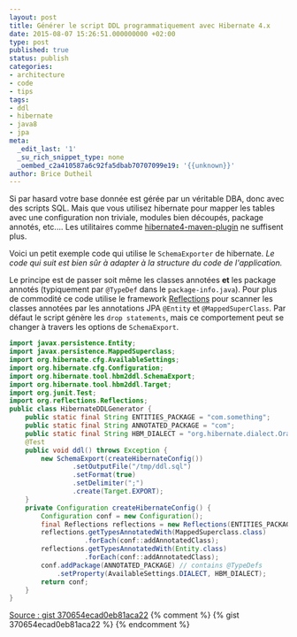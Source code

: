 ```yaml
---
layout: post
title: Générer le script DDL programmatiquement avec Hibernate 4.x
date: 2015-08-07 15:26:51.000000000 +02:00
type: post
published: true
status: publish
categories:
- architecture
- code
- tips
tags:
- ddl
- hibernate
- java8
- jpa
meta:
  _edit_last: '1'
  _su_rich_snippet_type: none
  _oembed_c2a410587a6c92fa5dbab70707099e19: '{{unknown}}'
author: Brice Dutheil
---
```

Si par hasard votre base donnée est gérée par un véritable DBA, donc avec des scripts SQL. Mais que vous utilisez
hibernate pour mapper les tables avec une configuration non triviale, modules bien découpés, package annotés,
etc.... Les utilitaires comme [hibernate4-maven-plugin](http://juplo.de/hibernate4-maven-plugin/) ne suffisent plus.

Voici un petit exemple code qui utilise le `SchemaExporter` de hibernate. _Le code qui suit est bien sûr à adapter
à la structure du code de l'application._

Le principe est de passer soit même les classes annotées **et** les package annotés (typiquement par `@TypeDef`
dans le `package-info.java`). Pour plus de commodité ce code utilise le framework
[Reflections](https://github.com/ronmamo/reflections) pour scanner les classes annotées par les annotations JPA
`@Entity` et `@MappedSuperClass`. Par défaut le script génère les `drop statements`, mais ce comportement peut
se changer à travers les options de `SchemaExport`.


```java
import javax.persistence.Entity;
import javax.persistence.MappedSuperclass;
import org.hibernate.cfg.AvailableSettings;
import org.hibernate.cfg.Configuration;
import org.hibernate.tool.hbm2ddl.SchemaExport;
import org.hibernate.tool.hbm2ddl.Target;
import org.junit.Test;
import org.reflections.Reflections;
public class HibernateDDLGenerator {
    public static final String ENTITIES_PACKAGE = "com.something";
    public static final String ANNOTATED_PACKAGE = "com";
    public static final String HBM_DIALECT = "org.hibernate.dialect.Oracle10gDialect";
    @Test
    public void ddl() throws Exception {
        new SchemaExport(createHibernateConfig())
                .setOutputFile("/tmp/ddl.sql")
                .setFormat(true)
                .setDelimiter(";")
                .create(Target.EXPORT);
    }
    private Configuration createHibernateConfig() {
        Configuration conf = new Configuration();
        final Reflections reflections = new Reflections(ENTITIES_PACKAGE);
        reflections.getTypesAnnotatedWith(MappedSuperclass.class)
                   .forEach(conf::addAnnotatedClass);
        reflections.getTypesAnnotatedWith(Entity.class)
                   .forEach(conf::addAnnotatedClass);
        conf.addPackage(ANNOTATED_PACKAGE) // contains @TypeDefs
            .setProperty(AvailableSettings.DIALECT, HBM_DIALECT);
        return conf;
    }
}
```

[Source : gist 370654ecad0eb81aca22](https://gist.github.com/bric3/370654ecad0eb81aca22)
{% comment %}
{% gist 370654ecad0eb81aca22 %}
{% endcomment %}
